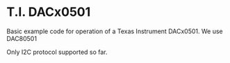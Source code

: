 # T.I. DACx0501

Basic example code for operation of a Texas Instrument DACx0501. We use
DAC80501

Only I2C protocol supported so far.
